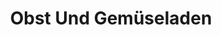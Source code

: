 ---
title: "Obst Und Gemüseladen"
url: /ingelheim-am-rhein/obst-und-gemueseladen/
shop: Lebensmittel
---